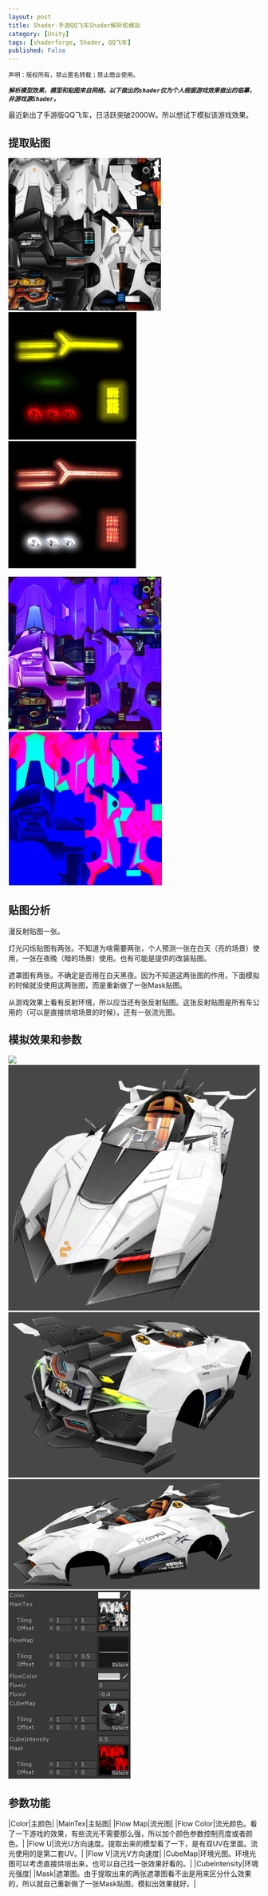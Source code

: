 ```yaml
---
layout: post
title: Shader-手游QQ飞车Shader解析和模拟
category: [Unity]
tags: [shaderforge, Shader, QQ飞车]
published: False
---
```



`声明：版权所有，禁止匿名转载；禁止商业使用。`


***`解析模型效果，模型和贴图来自网络。以下做出的shader仅为个人根据游戏效果做出的临摹，非游戏源Shader。`***

最近新出了手游版QQ飞车，日活跃突破2000W。所以想试下模拟该游戏效果。


## 提取贴图 ##
<left>
	<img src="/public/img/Shader-QQ飞车/1.png">
	<img src="/public/img/Shader-QQ飞车/2.png">
	<img src="/public/img/Shader-QQ飞车/3.png">
	</left>
<p></p>
<left>
	<img src="/public/img/Shader-QQ飞车/4.png">
	<img src="/public/img/Shader-QQ飞车/5.png">
	</left>

	
## 贴图分析 ##
漫反射贴图一张。

灯光闪烁贴图有两张。不知道为啥需要两张，个人预测一张在白天（亮的场景）使用，一张在夜晚（暗的场景）使用。也有可能是提供的改装贴图。

遮罩图有两张。不确定是否用在白天黑夜。因为不知道这两张图的作用，下面模拟的时候就没使用这两张图，而是重新做了一张Mask贴图。

从游戏效果上看有反射环境，所以应当还有张反射贴图。这张反射贴图是所有车公用的（可以是直接烘培场景的时候）。还有一张流光图。


## 模拟效果和参数 ##
<left>
	<img src="/public/img/Shader-QQ飞车/1.gif">
	<img src="/public/img/Shader-QQ飞车/6.png">
	<img src="/public/img/Shader-QQ飞车/7.png">
	<img src="/public/img/Shader-QQ飞车/8.png">
	<img src="/public/img/Shader-QQ飞车/9.png">
	</left>
	
	
## 参数功能 ##

|Color|主颜色|
|MainTex|主贴图|
|Flow Map|流光图|
|Flow Color|流光颜色。看了一下游戏的效果，有些流光不需要那么强，所以加个颜色参数控制亮度或者颜色。|
|Flow U|流光U方向速度。提取出来的模型看了一下，是有双UV在里面。流光使用的是第二套UV。|
|Flow V|流光V方向速度|
|CubeMap|环境光图。环境光图可以考虑直接烘培出来，也可以自己找一张效果好看的。|
|CubeIntensity|环境光强度|
|Mask|遮罩图。由于提取出来的两张遮罩图看不出是用来区分什么效果的，所以就自己重新做了一张Mask贴图，模拟出效果就好。|


